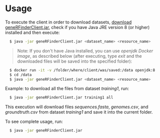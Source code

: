 # Usage

To execute the client in order to download datasets, [download geneRFinderClient.jar](https://github.com/kriowloo/raissa/raw/master/geneRFinderClient.jar), check if you have Java JRE version 8 (or higher) installed and then execute:

```sh
  $ java -jar geneRFinderClient.jar <dataset_name> <resource_name>
```
> Note: If you don't have Java installed, you can use *openjdk Docker image*, as described below (after executing, type *exit* and the downloaded files will be saved into the specified folder):

```sh
  $ docker run -it -v /folder/where/client/was/saved:/data openjdk:8
  $ cd /data
  $ java -jar geneRFinderClient.jar <dataset_name> <resource_name>
```


Example: to download all the files from dataset *training1*, run:

```sh
  $ java -jar geneRFinderClient.jar training1 all
```
This execution will download files *sequences.fasta*, *genomes.csv*, and *groundtruth.csv* from dataset *training1* and save it into the current folder.

To see complete usage, run:

```sh
  $ java -jar geneRFinderClient.jar
```
